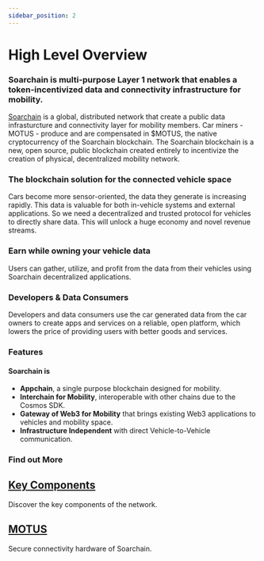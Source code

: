 ```yaml
---
sidebar_position: 2
---
```



# High Level Overview

### Soarchain is multi-purpose Layer 1 network that enables a token-incentivized data and connectivity infrastructure for mobility.

​[Soarchain](https://www.soarchain.com/) is a global, distributed network that create a public data infrasturcture and connectivity layer for mobility members. Car miners - MOTUS - produce and are compensated in $MOTUS, the native cryptocurrency of the Soarchain blockchain. The Soarchain blockchain is a new, open source, public blockchain created entirely to incentivize the creation of physical, decentralized mobility network.

### The blockchain solution for the connected vehicle space
Cars become more sensor-oriented, the data they generate is increasing rapidly. This data is valuable for both in-vehicle systems and external applications. So we need a decentralized and trusted protocol for vehicles to directly share data. This will unlock a huge economy and novel revenue streams.

### Earn while owning your vehicle data

Users can gather, utilize, and profit from the data from their vehicles using Soarchain decentralized applications.

### Developers & Data Consumers

Developers and data consumers use the car generated data from the car owners to create apps and services on a reliable, open platform, which lowers the price of providing users with better goods and services.

### Features
#### Soarchain is
- **Appchain**, a single purpose blockchain designed for mobility.
- **Interchain for Mobility**, interoperable with other chains due to the Cosmos SDK.
- **Gateway of Web3 for Mobility** that brings existing Web3 applications to vehicles and mobility space.
- **Infrastructure Independent** with direct Vehicle-to-Vehicle communication.


### Find out More
<div class="docs-card-container">
  <div class="row row-cols-1 row-cols-md-3a g-3">
    <div class="col">
      <div class="card card-body h-100 d-flex flex-column">
        <a
          href="/category/key-components"
          class="card-title card-link stretched-link"
        >
          <h2>Key Components</h2>
        </a>
        <p class="card-text">Discover the key components of the network.</p>
      </div>
    </div>
    <div class="col">
      <div class="card card-body h-100 d-flex flex-column">
        <a
          href="https://www.soarchain.com/motus-mini"
          class="card-title card-link stretched-link"
        >
          <h2>MOTUS</h2>
        </a>
        <p class="card-text">Secure connectivity hardware of Soarchain.
        </p>
      </div>
    </div>
  </div>
</div>